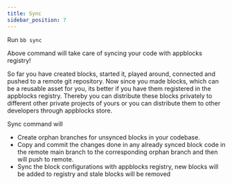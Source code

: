 ```yaml
---
title: Sync
sidebar_position: 7
---
```


Run `bb sync`

Above command will take care of syncing your code with appblocks registry!

So far you have created blocks, started it, played around, connected and pushed to a remote git repository. Now since you made blocks, which can be a reusable asset for you, its better if you have them registered in the appblocks registry. Thereby you can distribute these blocks privately to different other private projects of yours or you can distribute them to other developers through appblocks store.

Sync command will

- Create orphan branches for unsynced blocks in your codebase.
- Copy and commit the changes done in any already synced block code in the remote main branch to the corresponding orphan branch and then will push to remote.
- Sync the block configurations with appblocks registry, new blocks will be added to registry and stale blocks will be removed
